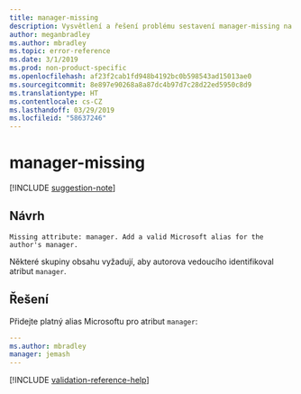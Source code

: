 ```yaml
---
title: manager-missing
description: Vysvětlení a řešení problému sestavení manager-missing na webu Docs
author: meganbradley
ms.author: mbradley
ms.topic: error-reference
ms.date: 3/1/2019
ms.prod: non-product-specific
ms.openlocfilehash: af23f2cab1fd948b4192bc0b598543ad15013ae0
ms.sourcegitcommit: 8e897e90268a8a87dc4b97d7c28d22ed5950c8d9
ms.translationtype: HT
ms.contentlocale: cs-CZ
ms.lasthandoff: 03/29/2019
ms.locfileid: "58637246"
---
```

# <a name="manager-missing"></a>manager-missing

[!INCLUDE [suggestion-note](includes/suggestion-note.md)]

## <a name="suggestion"></a>Návrh

`Missing attribute: manager. Add a valid Microsoft alias for the author's manager.`

Některé skupiny obsahu vyžadují, aby autorova vedoucího identifikoval atribut `manager`.

## <a name="resolution"></a>Řešení

Přidejte platný alias Microsoftu pro atribut `manager`:

```yml
---
ms.author: mbradley
manager: jemash
---
```

<!--make sure to add this file to your includes folder and verify the path-->
[!INCLUDE [validation-reference-help](includes/validation-reference-help.md)]
